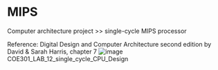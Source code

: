 # MIPS
Computer architecture project >> single-cycle MIPS processor

Reference:
Digital Design and Computer Architecture second edition by David & Sarah 
Harris, chapter 7
![image](https://user-images.githubusercontent.com/75384929/187316912-bb80ea51-6363-4fec-bec3-8ac74c498666.png)
COE301_LAB_12_single_cycle_CPU_Design
